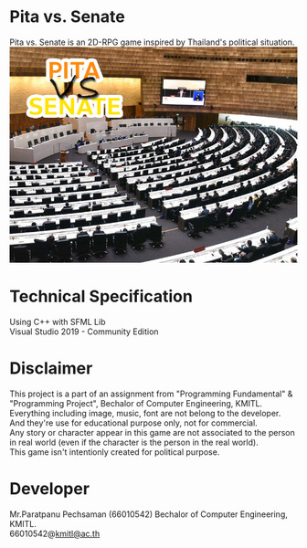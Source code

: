 # Pita vs. Senate
Pita vs. Senate is an 2D-RPG game inspired by Thailand's political situation.
![Screenshot](Assets/menuBackground.jpg)

# Technical Specification
Using C++ with SFML Lib <br/>
Visual Studio 2019 - Community Edition


# Disclaimer
This project is a part of an assignment from "Programming Fundamental" & "Programming Project", Bechalor of Computer Engineering, KMITL.<br/>
Everything including image, music, font are not belong to the developer. And they're use for educational purpose only, not for commercial.<br/>
Any story or character appear in this game are not associated to the person in real world (even if the character is the person in the real world).<br/>
This game isn't intentionly created for political purpose.

# Developer
Mr.Paratpanu Pechsaman (66010542) Bechalor of Computer Engineering, KMITL. <br/>
66010542@kmitl@ac.th
